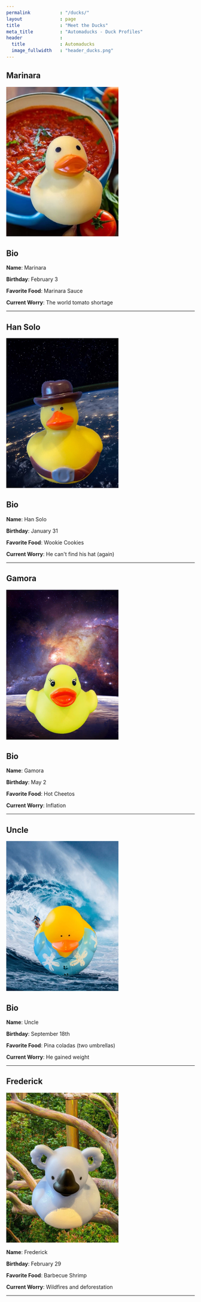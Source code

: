 ```yaml
---
permalink           : "/ducks/"
layout              : page
title               : "Meet the Ducks"
meta_title          : "Automaducks - Duck Profiles"
header              :
  title             : Automaducks
  image_fullwidth   : "header_ducks.png"
---
```

## Marinara

<img src="../images/ducks/marinara.jpg" alt="Portrait" width="300"/>

## Bio

**Name**: Marinara

**Birthday**: February 3

**Favorite Food**: Marinara Sauce

**Current Worry**: The world tomato shortage

---

## Han Solo

<img src="../images/ducks/han_solo.jpg" alt="Portrait" width="300"/>

## Bio

**Name**: Han Solo

**Birthday**: January 31

**Favorite Food**: Wookie Cookies

**Current Worry**: He can't find his hat (again)

---

## Gamora

<img src="../images/ducks/gamora.jpg" alt="Portrait" width="300"/>

## Bio

**Name**: Gamora

**Birthday**: May 2

**Favorite Food**: Hot Cheetos

**Current Worry**: Inflation

---

## Uncle

<img src="../images/ducks/uncle.jpg" alt="Portrait" width="300"/>

## Bio

**Name**: Uncle

**Birthday**: September 18th

**Favorite Food**: Pina coladas (two umbrellas)

**Current Worry**: He gained weight

---

## Frederick

<img src="../images//ducks/frederick.jpg" alt="Portrait" width="300" />

**Name**: Frederick

**Birthday**: February 29

**Favorite Food**: Barbecue Shrimp

**Current Worry**: Wildfires and deforestation

---